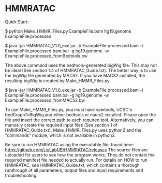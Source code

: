 # HMMRATAC

Quick Start:

$ python Make_HMMR_Files.py ExampleFile.bam hg19.genome ExampleFile.processed

$ java -jar HMMRATAC_V1.0_exe.jar -b ExampleFile.processed.bam -i ExampleFile.processed.bam.bai -g hg19.genome -w ExampleFile.processed_fromBedtools.bw 

The above command uses the bedtools-generated bigWig file. This may not be ideal (See section 1.4 of HMMRATAC_Guide.txt). 
The better way is to use the bigWig file generated by MACS2. If you have MACS2 installed, the resulting bigWig is created by 
Make_HMMR_Files.py.

$ java -jar HMMRATAC_V1.0_exe.jar -b ExampleFile.processed.bam -i ExampleFile.processed.bam.bai -g hg19.genome -w ExampleFile.processed_fromMACS2.bw

To use Make_HMMR_Files.py, you must have samtools, UCSC's bedGraphToBigWig and either bedtools or macs2 installed. Please open the file
and insert the correct path to each required tool. Alternatively, you can manually create the required input files (See section 1 of HMMRATAC_Guide.txt). Make_HMMR_Files.py uses python2 and the "commands" module, which is not available in python3. 

Be sure to run HMMRATAC using the executable file, found here: 
https://github.com/LiuLabUB/HMMRATAC/releases
The source files are uploaded for users to see how the program works.  They do not contain the required manifest file needed to actually
run.  For details on HOW to run HMMRATAC, see HMMRATAC_Guide.txt, which contains a thorough runthrough of all parameters, output files and input
requirements and troubleshooting.
